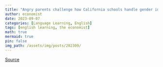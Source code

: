 ```yaml
---
title: "Angry parents challenge how California schools handle gender identity"
author: economist
date: 2023-09-07
categories: [Language Learning, English]
tags: [english learning, the economist]
math: true
mermaid: true
pin: false
img_path: /assets/img/posts/202309/
---
```




[Source](https://www.economist.com/united-states/2023/09/07/angry-parents-challenge-how-california-schools-handle-gender-identity)